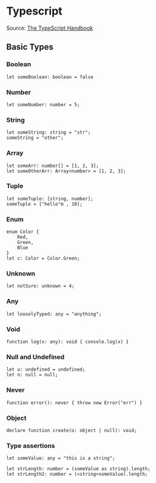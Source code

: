 # Typescript

Source: [The TypeScript Handbook](https://www.typescriptlang.org/docs/handbook)

## Basic Types

### Boolean

```
let someBoolean: boolean = false
```

### Number

```
let someNumber: number = 5;
```

### String

```
let someString: string = "str";
someString = "other";
```

### Array

```
let someArr: number[] = [1, 2, 3];
let someOtherArr: Array<number> = [1, 2, 3];
```

### Tuple

```
let someTuple: [string, number];
someTuple = ["hello"m , 10];
```

### Enum

```
enum Color {
	Red,
	Green,
	Blue
}
let c: Color = Color.Green;
```
### Unknown

```
let notSure: unknown = 4;
```

### Any

```
let looselyTyped: any = "anything";
```

### Void

```
function log(x: any): void { console.log(x) }
```

### Null and Undefined 

```
let u: undefined = undefined;
let n: null = null;
```

### Never

```
function error(): never { throw new Error("err") }
```

### Object 

```
declare function create(o: object | null): void;
```

### Type assertions

```
let someValue: any = "this is a string";

let strLength: number = (someValue as string).length;
let strLength2: number = (<string>someValue).length;
```


